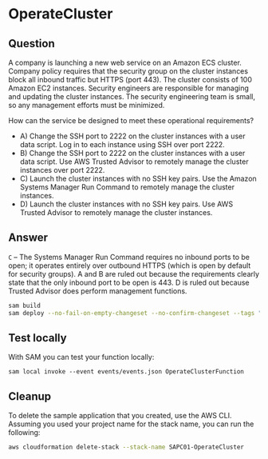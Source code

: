 # OperateCluster

## Question

A company is launching a new web service on an Amazon ECS cluster. Company policy requires that
the security group on the cluster instances block all inbound traffic but HTTPS (port 443). The cluster
consists of 100 Amazon EC2 instances. Security engineers are responsible for managing and updating
the cluster instances. The security engineering team is small, so any management efforts must be
minimized.

How can the service be designed to meet these operational requirements?

* A) Change the SSH port to 2222 on the cluster instances with a user data script. Log in to each instance
using SSH over port 2222.
* B) Change the SSH port to 2222 on the cluster instances with a user data script. Use AWS Trusted Advisor
to remotely manage the cluster instances over port 2222.
* C) Launch the cluster instances with no SSH key pairs. Use the Amazon Systems Manager Run Command
to remotely manage the cluster instances.
* D) Launch the cluster instances with no SSH key pairs. Use AWS Trusted Advisor to remotely manage the
cluster instances.

## Answer

`C` – The Systems Manager Run Command requires no inbound ports to be open; it operates entirely over
outbound HTTPS (which is open by default for security groups). A and B are ruled out because the requirements
clearly state that the only inbound port to be open is 443. D is ruled out because Trusted Advisor does perform
management functions.

```bash
sam build 
sam deploy --no-fail-on-empty-changeset --no-confirm-changeset --tags "PLATFORM=SAPC01" 
``` 

## Test locally

With SAM you can test your function locally:

```
sam local invoke --event events/events.json OperateClusterFunction
```

## Cleanup

To delete the sample application that you created, use the AWS CLI. Assuming you used your project name for the stack name, you can run the following:

```bash
aws cloudformation delete-stack --stack-name SAPC01-OperateCluster
```
